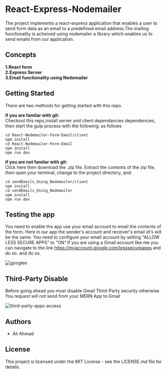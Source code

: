 # React-Express-Nodemailer

The project implements a react-express application that enables a user to send form data as an email to a predefined email address.The mailing functionality is acheived using nodemailer a library which enables us to send emails from our application.

## Concepts

**1.React form**  
**2.Express Server**  
**3.Email functionality using Nodemailer**

## Getting Started

There are two methods for getting started with this repo.

**if you are familar with git:**  
Checkout this repo,install server and client dependancies dependencies, then start the gulp process with the following:
as follows

```
cd React-Nodemailer-Form-Email/client
npm install
cd React-Nodemailer-Form-Email
npm install
npm run dev

```

**if you are not familar with git:**  
Click here then download the .zip file. Extract the contents of the zip file, then open your terminal,
change to the project directory, and:

```
cd sendEmails_Using_Nodemailer/client
npm install
cd sendEmails_Using_Nodemailer
npm install
npm run dev

```

## Testing the app
 You need to enable the app use your email account to email the contents of the form. Here in our app the sender's account and receiver's email id's will be the same. You need to configure your email account by setting  "ALLOW LESS SECURE APPS" to "ON".If you are using a Gmail account like me you can navigate to the link https://myaccount.google.com/lesssecureapps and do so. and do so.

![googlee](https://user-images.githubusercontent.com/69896600/179836372-bb04280f-2ece-4ed6-ac2e-96b01babf0e4.png)

## Third-Party Disable
Before going ahead you must disable Gmail Third-Party security otherwise You request will not send from your MERN App to Gmail

![third-party-apps-access](https://user-images.githubusercontent.com/69896600/179834395-eabdb381-994a-4a63-b64c-7f1bca0e091b.png)




## Authors

- Ali Ahmad

## License

This project is licensed under the MIT License - see the LICENSE.md file for details.
